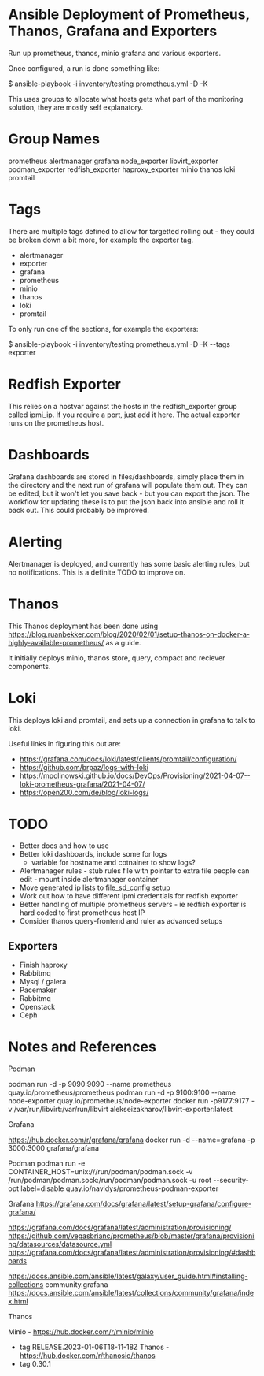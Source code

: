 # Ansible Deployment of Prometheus, Thanos, Grafana and Exporters

Run up prometheus, thanos, minio grafana and various exporters.

Once configured, a run is done something like:

$ ansible-playbook -i inventory/testing prometheus.yml  -D -K

This uses groups to allocate what hosts gets what part of the monitoring solution, they are mostly self explanatory.

# Group Names
prometheus
alertmanager
grafana
node_exporter
libvirt_exporter
podman_exporter
redfish_exporter
haproxy_exporter
minio
thanos
loki
promtail

# Tags

There are multiple tags defined to allow for targetted rolling out - they could be broken down a bit more, for example the exporter tag.

* alertmanager
* exporter
* grafana
* prometheus
* minio
* thanos
* loki
* promtail

To only run one of the sections, for example the exporters:

$ ansible-playbook -i inventory/testing prometheus.yml  -D -K --tags exporter

# Redfish Exporter

This relies on a hostvar against the hosts in the redfish_exporter group called ipmi_ip.  If you require a port, just add it here.  The actual exporter runs on the prometheus host.

# Dashboards

Grafana dashboards are stored in files/dashboards, simply place them in the directory and the next run of grafana will populate them out.  They can be edited, but it won't let you save back - but you can export the json.  The workflow for updating these is to put the json back into ansible and roll it back out.  This could probably be improved.

# Alerting

Alertmanager is deployed, and currently has some basic alerting rules, but no notifications.  This is a definite TODO to improve on.

# Thanos

This Thanos deployment has been done using https://blog.ruanbekker.com/blog/2020/02/01/setup-thanos-on-docker-a-highly-available-prometheus/ as a guide.

It initially deploys minio, thanos store, query, compact and reciever components.

# Loki

This deploys loki and promtail, and sets up a connection in grafana to talk to loki.

Useful links in figuring this out are:

* https://grafana.com/docs/loki/latest/clients/promtail/configuration/
* https://github.com/brpaz/logs-with-loki
* https://mpolinowski.github.io/docs/DevOps/Provisioning/2021-04-07--loki-prometheus-grafana/2021-04-07/
* https://open200.com/de/blog/loki-logs/

# TODO

* Better docs and how to use
* Better loki dashboards, include some for logs
  - variable for hostname and cotnainer to show logs?
* Alertmanager rules - stub rules file with pointer to extra file people can edit - mount inside alertmanager container
* Move generated ip lists to file_sd_config setup
* Work out how to have different ipmi credentials for redfish exporter
* Better handling of multiple prometheus servers - ie redfish exporter is hard coded to first prometheus host IP
* Consider thanos query-frontend and ruler as advanced setups

## Exporters

* Finish haproxy
* Rabbitmq
* Mysql / galera
* Pacemaker
* Rabbitmq
* Openstack
* Ceph

# Notes and References

Podman

podman run -d -p 9090:9090 --name prometheus quay.io/prometheus/prometheus
podman run -d -p 9100:9100 --name node-exporter quay.io/prometheus/node-exporter
docker run -p9177:9177 -v /var/run/libvirt:/var/run/libvirt alekseizakharov/libvirt-exporter:latest

Grafana

https://hub.docker.com/r/grafana/grafana
docker run -d --name=grafana -p 3000:3000 grafana/grafana

Podman
podman run -e CONTAINER_HOST=unix:///run/podman/podman.sock -v /run/podman/podman.sock:/run/podman/podman.sock -u root --security-opt label=disable quay.io/navidys/prometheus-podman-exporter

Grafana
https://grafana.com/docs/grafana/latest/setup-grafana/configure-grafana/

https://grafana.com/docs/grafana/latest/administration/provisioning/
https://github.com/vegasbrianc/prometheus/blob/master/grafana/provisioning/datasources/datasource.yml
https://grafana.com/docs/grafana/latest/administration/provisioning/#dashboards

https://docs.ansible.com/ansible/latest/galaxy/user_guide.html#installing-collections
community.grafana
https://docs.ansible.com/ansible/latest/collections/community/grafana/index.html

Thanos

Minio - https://hub.docker.com/r/minio/minio
  - tag RELEASE.2023-01-06T18-11-18Z
Thanos - https://hub.docker.com/r/thanosio/thanos
  - tag 0.30.1
